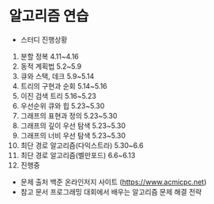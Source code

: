 # 알고리즘 연습

 - 스터디 진행상황
  1. 분할 정복 4.11~4.16
  2. 동적 계획법 5.2~5.9
  3. 큐와 스택, 데크 5.9~5.14
  4. 트리의 구현과 순회 5.14~5.16
  5. 이진 검색 트리 5.16~5.23
  6. 우선순위 큐와 힙 5.23~5.30
  7. 그래프의 표현과 정의 5.23~5.30
  8. 그래프의 깊이 우선 탐색 5.23~5.30
  9. 그래프의 너비 우선 탐색 5.23~5.30
  10. 최단 경로 알고리즘(다익스트라) 5.30~6.6
  11. 최단 경로 알고리즘(벨만포드) 6.6~6.13
  12. 진행중
 - 문제 출처
  백준 온라인저지 사이트 (https://www.acmicpc.net)
 - 참고 문서
  프로그래밍 대회에서 배우는 알고리즘 문제 해결 전략
  
  
